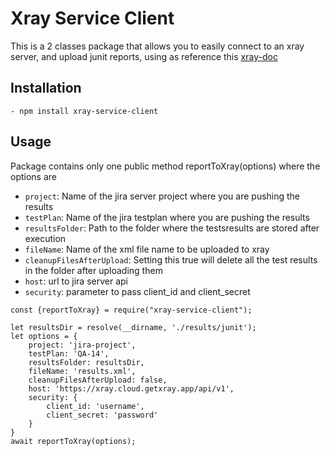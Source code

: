 
# Xray Service Client
This is a 2 classes package that allows you to easily connect to an xray server, and upload junit reports, using as reference this [xray-doc](https://docs.getxray.app/display/XRAYCLOUD/Testing+web+applications+using+Mocha+and+WebdriverIO)

## Installation
    - npm install xray-service-client

## Usage
Package contains only one public method reportToXray(options) where the options are
 - `project`: Name of the jira server project where you are pushing the results
 - `testPlan`: Name of the jira testplan where you are pushing the results
 - `resultsFolder`: Path to the folder where the testsresults are stored after execution
 - `fileName`: Name of the xml file name to be uploaded to xray
 - `cleanupFilesAfterUpload`: Setting this true will delete all the test results in the folder after uploading them
 - `host`: url to jira server api
 - `security`: parameter to pass client_id and client_secret

```
const {reportToXray} = require("xray-service-client");

let resultsDir = resolve(__dirname, './results/junit');
let options = {
    project: 'jira-project',
    testPlan: 'QA-14',
    resultsFolder: resultsDir,
    fileName: 'results.xml',
    cleanupFilesAfterUpload: false,
    host: 'https://xray.cloud.getxray.app/api/v1',
    security: {
        client_id: 'username',
        client_secret: 'password'
    }
}
await reportToXray(options);
```